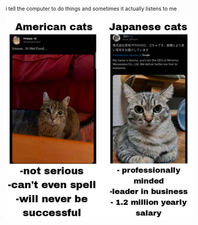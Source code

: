 i tell the computer to do things and sometimes it actually listens to me
<!--START_SECTION:update_image-->
<img src=https://raw.githubusercontent.com/sneakykestrel/sneakykestrel/main/.github/images/american-vs-japanese-cats.png height="" width="" align=left alt=kitty />
<!--END_SECTION:update_image-->

